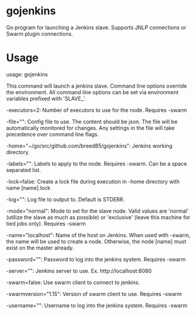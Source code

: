 gojenkins
=========

Go program for launching a Jenkins slave. Supports JNLP connections or Swarm plugin connections. 


Usage
=========
usage: gojenkins

   This command will launch a jenkins slave. Command line options override the environment.
   All command line options can be set via environment variables prefixed with 'SLAVE_'.

  -executors=2:
	Number of executors to use for the node. Requires -swarm

  -file="":
	Config file to use. The content should be json. The file will be automatically monitored for changes.
	Any settings in the file will take precedence over command line flags.

  -home="~/go/src/github.com/breed85/gojenkins":
	Jenkins working directory.

  -labels="":
	Labels to apply to the node. Requires -swarm. Can be a space separated list.

  -lock=false:
	Create a lock file during execution in -home directory with name [name].lock

  -log="":
	Log file to output to. Default is STDERR.

  -mode="normal":
	Mode to set for the slave node. Valid values are 'normal' (utilize the slave as much as possible)
	or 'exclusive' (leave this machine for tied jobs only). Requires -swarm

  -name="localhost":
	Name of the host on Jenkins. When used with -swarm, the name will be used to create a node.
	Otherwise, the node [name] must exist on the master already.

  -password="":
	Password to log into the jenkins system. Requires -swarm

  -server="":
	Jenkins server to use. Ex. http://localhost:8080

  -swarm=false:
	Use swarm client to connect to jenkins.

  -swarmversion="1.15":
	Version of swarm client to use. Requires -swarm

  -username="":
	Username to log into the jenkins system. Requires -swarm
